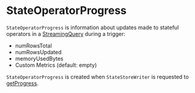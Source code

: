 # StateOperatorProgress

`StateOperatorProgress` is information about updates made to stateful operators in a [StreamingQuery](../StreamingQuery.md) during a trigger:

* <span id="numRowsTotal"> numRowsTotal
* <span id="numRowsUpdated"> numRowsUpdated
* <span id="memoryUsedBytes"> memoryUsedBytes
* <span id="customMetrics"> Custom Metrics (default: empty)

`StateOperatorProgress` is created when `StateStoreWriter` is requested to [getProgress](../physical-operators/StateStoreWriter.md#getProgress).
